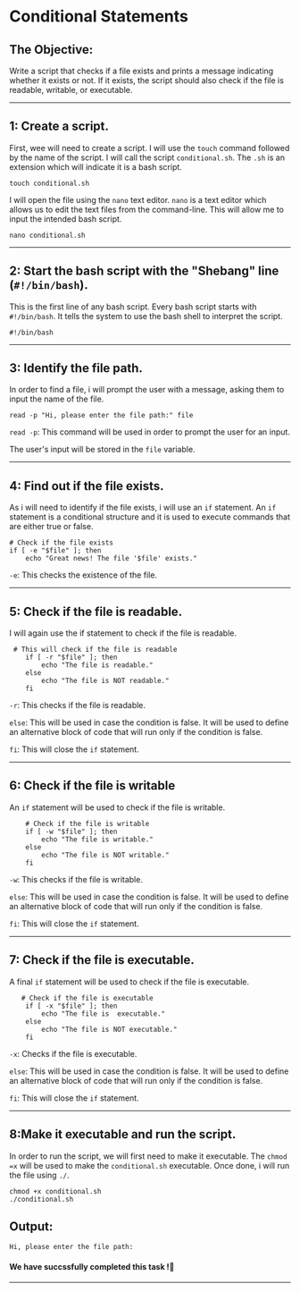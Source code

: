 # Conditional Statements

## The Objective: 
Write a script that checks if a file exists and prints a message indicating whether it exists or not. If it exists, the script should also check if the file is readable, writable, or executable.

---

## 1: Create a script.
First, wee will need to create a script. I will use the `touch` command followed by the name of the script. I will call the script `conditional.sh`. The `.sh` is an extension which will indicate it is a bash script.
```
touch conditional.sh
```
I will open the file using the `nano` text editor. `nano` is a text editor which allows us to edit the text files from the command-line. This will allow me to input the intended bash script.
```
nano conditional.sh
```


---
## 2: Start the bash script with the "Shebang" line (`#!/bin/bash`).
This is the first line of any bash script. Every bash script starts with `#!/bin/bash`. It tells the system to use the bash shell to interpret the script. 
```
#!/bin/bash
```
---

## 3: Identify the file path.
In order to find a file, i will prompt the user with a message, asking them to input the name of the file.
```
read -p "Hi, please enter the file path:" file
```
`read -p`: This command will be used in order to prompt the user for an input.

The user's input will be stored in the `file` variable.

---

## 4: Find out if the file exists.
As i will need to identify if the file exists, i will use an `if` statement. An `if` statement is a conditional structure and it is used to execute commands that are either true or false.
```
# Check if the file exists
if [ -e "$file" ]; then
    echo "Great news! The file '$file' exists."
```

`-e`: This checks the existence of the file.

---

## 5: Check if the file is readable.
I will again use the if statement to check if the file is readable.
```
 # This will check if the file is readable
    if [ -r "$file" ]; then
        echo "The file is readable."
    else
        echo "The file is NOT readable."
    fi

```
`-r`: This checks if the file is readable.

`else`: This will be used in case the condition is false. It will be used to define an alternative block of code that will run only if the condition is false.

`fi`: This will close the `if` statement.

---

## 6: Check if the file is writable
An `if` statement will be used to check if the file is writable.

```
    # Check if the file is writable
    if [ -w "$file" ]; then
        echo "The file is writable."
    else
        echo "The file is NOT writable."
    fi
```

`-w`: This checks if the file is writable.

`else`: This will be used in case the condition is false. It will be used to define an alternative block of code that will run only if the condition is false.

`fi`: This will close the `if` statement.

---

## 7: Check if the file is executable.
A final `if` statement will be used to check if the file is executable.
```
   # Check if the file is executable
    if [ -x "$file" ]; then
        echo "The file is  executable."
    else
        echo "The file is NOT executable."
    fi

```
`-x`: Checks if the file is executable. 

`else`: This will be used in case the condition is false. It will be used to define an alternative block of code that will run only if the condition is false.

`fi`: This will close the `if` statement.

---

## 8:Make it executable and run the script.
In order to run the script, we will first need to make it executable. The `chmod =x` will be used to make the `conditional.sh` executable. Once done, i will run the file using `./`.
```
chmod +x conditional.sh
./conditional.sh
```


## Output: 
```
Hi, please enter the file path:

```


#### We have succssfully completed this task !🚀

---
